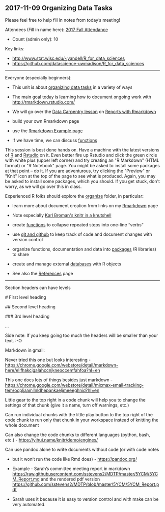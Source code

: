 ## 2017-11-09 Organizing Data Tasks

Please feel free to help fill in notes from today’s meeting!

Attendees (Fill in name here): [2017 Fall
Attendance](https://docs.google.com/spreadsheets/d/1JupVleXdS1lj_h1N2x4TfLVjgQfU_LPrw2OHZvXXgAs)

-   Count (admin only): 10

Key links:

- <http://www.stat.wisc.edu/~yandell/R_for_data_sciences>
- <https://github.com/datascience-uwmadison/R_for_data_sciences>

* * * * *

Everyone (especially beginners):

-   This unit is about [organizing data tasks](https://github.com/datascience-uwmadison/R_for_data_sciences/tree/master/organize) in a variety of ways
-   The main goal today is learning how to document ongoing work with <http://rmarkdown.rstudio.com/>

-   We will go over the [Data Carpentry lesson](http://www.datacarpentry.org/lessons/) on [Reports with Rmarkdown](http://kbroman.org/datacarpentry_R_2017-01-10/04-rmarkdown.html)

-   build your own Rmarkdown page
-   use the [Rmarkdown Example page](https://github.com/datascience-uwmadison/R_for_data_sciences/blob/master/organize/RmarkdownExample.Rmd)

-   If we have time, we can discuss [functions](https://github.com/datascience-uwmadison/R_for_data_sciences/blob/master/organize/function.Rmd)

This session is best done hands on. Have a machine with the latest
versions of [R](https://cran.r-project.org/) and [Rstudio](https://www.rstudio.com/products/rstudio/download/%23download) on it.
Even better fire up Rstudio and click the green circle with white
plus (upper left corner) and try creating an "R Markdown" (HTML format)
or "R Notebook" page. You might be asked to install some packages at
that point – do it. If you are adventurous, try clicking the "Preview"
or "Knit" icon at the top of the page to see what is produced. Again,
you may be asked to install some packages, which you should. If you get
stuck, don't worry, as we will go over this in class.

Experienced R folks should explore the
[organize](https://github.com/datascience-uwmadison/R_for_data_sciences/tree/master/organize) folder,
in particular:

-   learn more about document creation from links on my
    [Rmarkdown](https://github.com/datascience-uwmadison/R_for_data_sciences/blob/master/organize/Rmarkdown.mdA) page

-   Note especially [Karl Broman's knitr in a
    knutshell](http://kbroman.org/knitr_knutshell/)

-   create
    [functions](https://github.com/datascience-uwmadison/R_for_data_sciences/blob/master/organize/function.Rmd) to
    collapse repeated steps into one-line “verbs”
-   use [git and github](https://github.com/datascience-uwmadison/R_for_data_sciences/blob/master/organize/github.md) to keep track of code and document changes with version control
-   organize functions, documentation and data into [packages](https://github.com/datascience-uwmadison/R_for_data_sciences/blob/master/organize/package.Rmd) (R libraries) to share
-   create and manage external [databases](https://github.com/datascience-uwmadison/R_for_data_sciences/blob/master/organize/database.md) with R objects

-   See also the
    [References](https://github.com/datascience-uwmadison/R_for_data_sciences/blob/master/reference.md) page

* * * * *

Section headers can have levels

\# First level heading

\#\# Second level heading

\#\#\# 3rd level heading

…

Side note: If you keep going too much the headers will be smaller than
your text. :-O

Markdown in gmail:

Never tried this one but looks interesting -
<https://chrome.google.com/webstore/detail/markdown-here/elifhakcjgalahccnjkneoccemfahfoa?hl=en>

This one does lots of things besides just markdown -
<https://chrome.google.com/webstore/detail/mixmax-email-tracking-tem/ocpljaamllnldhepankaeljmeeeghnid?hl=en>

Little gear to the top right in a code chunk will help you to change the
settings of that chunk (give it a name, turn off warnings, etc.)

Can run individual chunks with the little play button to the top right
of the code chunk to run only that chunk in your workspace instead of
knitting the whole document

Can also change the code chunks to different languages (python, bash,
etc.) - <https://yihui.name/knitr/demo/engines/>

Can use pandoc alone to write documents without code (or with code notes
- but it won’t run the code like Rmd does) - <https://pandoc.org/>

-   Example - Sarah’s committee meeting report in markdown
    <https://raw.githubusercontent.com/sstevens2/MDTP/master/5YCM/5YCM_Report.md> and the rendered pdf version <https://github.com/sstevens2/MDTP/blob/master/5YCM/5YCM_Report.pdf>
-   Sarah uses it because it is easy to version control and with make
    can be very automated.


